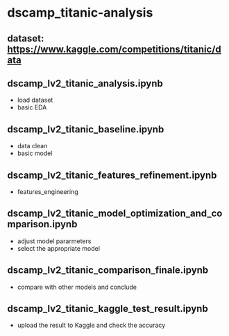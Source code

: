 # dscamp_titanic-analysis

## dataset: https://www.kaggle.com/competitions/titanic/data

## dscamp_lv2_titanic_analysis.ipynb
- load dataset
- basic EDA

## dscamp_lv2_titanic_baseline.ipynb
- data clean   
- basic model

## dscamp_lv2_titanic_features_refinement.ipynb
- features_engineering

## dscamp_lv2_titanic_model_optimization_and_comparison.ipynb
- adjust model pararmeters
- select the appropriate model

## dscamp_lv2_titanic_comparison_finale.ipynb
- compare with other models and conclude

## dscamp_lv2_titanic_kaggle_test_result.ipynb
- upload the result to Kaggle and check the accuracy
